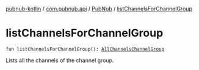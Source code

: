 [pubnub-kotlin](../../index.md) / [com.pubnub.api](../index.md) / [PubNub](index.md) / [listChannelsForChannelGroup](./list-channels-for-channel-group.md)

# listChannelsForChannelGroup

`fun listChannelsForChannelGroup(): `[`AllChannelsChannelGroup`](../../com.pubnub.api.endpoints.channel_groups/-all-channels-channel-group/index.md)

Lists all the channels of the channel group.

